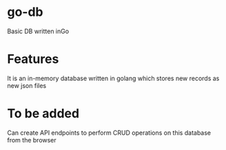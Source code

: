# go-db
Basic DB written inGo

# Features
It is an in-memory database written in golang which stores new records as new json files

# To be added
Can create API endpoints to perform CRUD operations on this database from the browser

